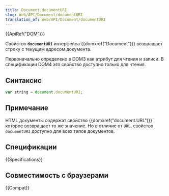 ```yaml
---
title: Document.documentURI
slug: Web/API/Document/documentURI
translation_of: Web/API/Document/documentURI
---
```

{{ApiRef("DOM")}}

Свойство **`documentURI`** интерфейса {{domxref("Document")}} возвращает строку с текущим адресом документа.

Первоначально определено в DOM3 как атрибут для чтения и записи. В спецификации DOM4 это свойство доступно только для чтения.

## Синтаксис

```js
var string = document.documentURI;
```

## Примечание

HTML документы содержат свойство {{domxref("document.URL")}} которое возвращает то же значение. Но в отличие от `URL`, свойство `documentURI` доступно для всех типов документов.

## Спецификации

{{Specifications}}

## Совместимость с браузерами

{{Compat}}

